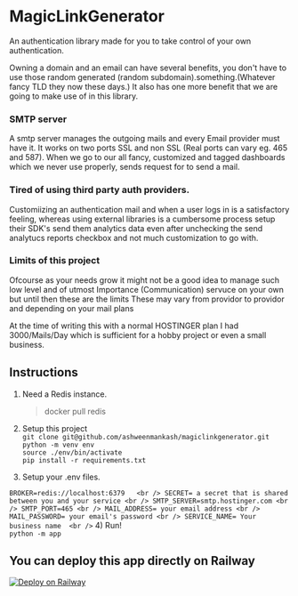 # MagicLinkGenerator
An authentication library made for you to take control of your own authentication.

Owning a domain and an email can have several benefits, you don't have to use those random generated (random subdomain).something.(Whatever fancy TLD they now these days.)
It also has one more benefit that we are going to make use of in this library.


### SMTP server

A smtp server manages the outgoing mails and every Email provider must have it. It works on two ports SSL and non SSL  (Real ports can vary eg. 465 and 587).
When we go to our all fancy, customized and tagged dashboards which we never use properly, sends request for to send a mail.

### Tired of using third party auth providers.

Customiizing an authentication mail and when a user logs in is a satisfactory feeling, whereas using external libraries is a cumbersome process setup their SDK's send them analytics data even
after unchecking the send analytucs reports checkbox and not much customization to go with.


### Limits of this project
Ofcourse as your needs grow it might not be a good idea to manage such low level and of utmost Importance (Communication) servuce on your own but until then these are the limits
These may vary from providor to providor and depending on your mail plans

At the time of writing this with a normal HOSTINGER plan I had 3000/Mails/Day which is sufficient for a hobby project or even a small business.


## Instructions

1) Need a Redis instance.
   > docker pull redis

2) Setup this project <br />
`git clone git@github.com/ashweenmankash/magiclinkgenerator.git` <br />
` python -m venv env ` <br />
` source ./env/bin/activate ` <br />
` pip install -r requirements.txt ` <br />

3) Setup your .env files. <br />

`
  BROKER=redis://localhost:6379   <br />
  SECRET= a secret that is shared between you and your service <br />
  SMTP_SERVER=smtp.hostinger.com <br />
  SMTP_PORT=465 <br />
  MAIL_ADDRESS= your email address <br />
  MAIL_PASSWORD= your email's password <br />
  SERVICE_NAME= Your business name  <br />
`
4) Run!<br />
` python -m app `  <br />

## You can deploy this app directly on Railway
[![Deploy on Railway](https://railway.app/button.svg)](https://railway.app/template/Coitf7?referralCode=7TbvLJ)
